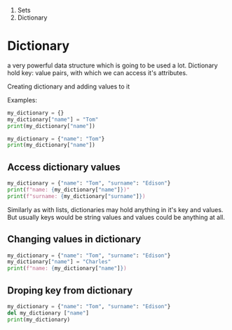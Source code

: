 1. Sets
1. Dictionary


# Dictionary

a very powerful data structure which is going to be used a lot. Dictionary hold key: value pairs, with which we can access it's attributes.

Creating dictionary and adding values to it

Examples:

```python
my_dictionary = {}
my_dictionary["name"] = "Tom"
print(my_dictionary["name"])
```

```python
my_dictionary = {"name": "Tom"}
print(my_dictionary["name"])
```

## Access dictionary values

```python
my_dictionary = {"name": "Tom", "surname": "Edison"}
print(f"name: {my_dictionary["name"]})"
print(f"surname: {my_dictionary["surname"]})
```

Similarly as with lists, dictionaries may hold anything in it's key and values. But usually keys would be string values and values could be anything at all.

## Changing values in dictionary

```python
my_dictionary = {"name": "Tom", "surname": "Edison"}
my_dictionary["name"] = "Charles"
print(f"name: {my_dictionary["name"]})
```

## Droping key from dictionary

```python
my_dictionary = {"name": "Tom", "surname": "Edison"}
del my_dictionary ["name"]
print(my_dictionary)
```




